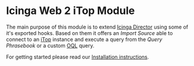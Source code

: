 Icinga Web 2 iTop Module
=================================

The main purpose of this module is to extend [Icinga Director](https://github.com/icinga/icingaweb2-module-director) using some of it's exported hooks.
Based on them it offers an _Import Source_ able to connect to an [iTop](https://www.combodo.com/itop-193) instance and execute a query from the _Query Phrasebook_ or a custom [OQL](https://wiki.openitop.org/doku.php?id=2_3_0:oql:start) query. 

For getting started please read our [Installation instructions](doc/10-Installation.md).
